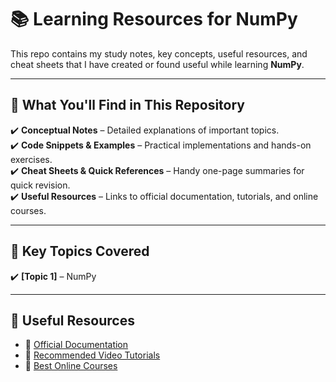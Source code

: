 # **📚 Learning Resources for NumPy**  
  
This repo contains my study notes, key concepts, useful resources, and cheat sheets that I have created or found useful while learning **NumPy**.  

---

## **📌 What You'll Find in This Repository**
✔️ **Conceptual Notes** – Detailed explanations of important topics.  
✔️ **Code Snippets & Examples** – Practical implementations and hands-on exercises.  
✔️ **Cheat Sheets & Quick References** – Handy one-page summaries for quick revision.  
✔️ **Useful Resources** – Links to official documentation, tutorials, and online courses.  

---

## **📖 Key Topics Covered**
✔️ **[Topic 1]** – NumPy

---

## **🔗 Useful Resources**
- 📘 [Official Documentation](https://numpy.org/devdocs/user/)  
- 🎥 [Recommended Video Tutorials](https://www.youtube.com/watch?v=Rbh1rieb3zc&t=970s)  
- 📝 [Best Online Courses](https://colab.research.google.com/github/google/eng-edu/blob/main/ml/cc/exercises/numpy_ultraquick_tutorial.ipynb?utm_source=mlcc&utm_campaign=colab-external&utm_medium=referral&utm_content=mlcc-prework&hl=en)  
